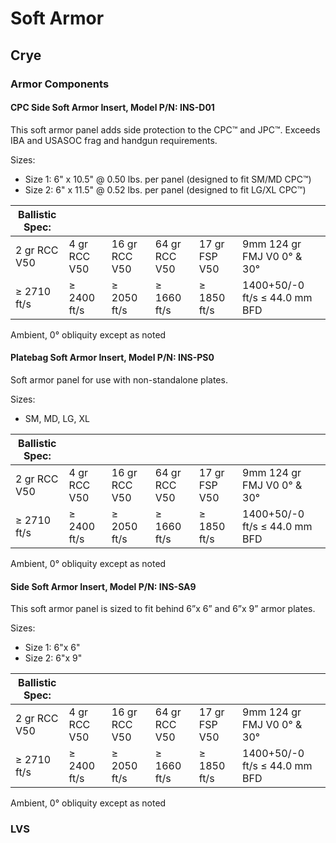 # Soft Armor

## Crye
### Armor Components
#### CPC Side Soft Armor Insert, Model P/N: INS-D01
This soft armor panel adds side protection to the CPC™ and JPC™. Exceeds IBA and USASOC frag and handgun requirements.

Sizes:
  - Size 1: 6" x 10.5" @ 0.50 lbs. per panel (designed to fit SM/MD CPC™)
  - Size 2: 6" x 11.5" @ 0.52 lbs. per panel (designed to fit LG/XL CPC™)
 
| Ballistic Spec: |                 |                |                |               |                               | 
| -----------     | -----------     | -----------    | -----------    | -----------   | -----------                   |
| 2 gr RCC V50    | 4 gr RCC V50    | 16 gr RCC V50  | 64 gr RCC V50  | 17 gr FSP V50 | 9mm 124 gr FMJ V0 0° & 30°    |
| ≥ 2710 ft/s     | ≥ 2400 ft/s     | ≥ 2050 ft/s    | ≥ 1660 ft/s    | ≥ 1850 ft/s	  | 1400+50/-0 ft/s ≤ 44.0 mm BFD |

Ambient, 0° obliquity except as noted


#### Platebag Soft Armor Insert, Model P/N: INS-PS0
Soft armor panel for use with non-standalone plates. 

Sizes:
 - SM, MD, LG, XL

| Ballistic Spec: |                 |                |                |               |                               | 
| -----------     | -----------     | -----------    | -----------    | -----------   | -----------                   |
| 2 gr RCC V50    | 4 gr RCC V50    | 16 gr RCC V50  | 64 gr RCC V50  | 17 gr FSP V50 | 9mm 124 gr FMJ V0 0° & 30°    |
| ≥ 2710 ft/s     | ≥ 2400 ft/s     | ≥ 2050 ft/s    | ≥ 1660 ft/s    | ≥ 1850 ft/s	  | 1400+50/-0 ft/s ≤ 44.0 mm BFD |

Ambient, 0° obliquity except as noted

#### Side Soft Armor Insert, Model P/N: INS-SA9
This soft armor panel is sized to fit behind 6”x 6” and 6”x 9” armor plates.

Sizes:
  - Size 1: 6"x 6"
  - Size 2: 6"x 9"
  
| Ballistic Spec: |                 |                |                |               |                               | 
| -----------     | -----------     | -----------    | -----------    | -----------   | -----------                   |
| 2 gr RCC V50    | 4 gr RCC V50    | 16 gr RCC V50  | 64 gr RCC V50  | 17 gr FSP V50 | 9mm 124 gr FMJ V0 0° & 30°    |
| ≥ 2710 ft/s     | ≥ 2400 ft/s     | ≥ 2050 ft/s    | ≥ 1660 ft/s    | ≥ 1850 ft/s	  | 1400+50/-0 ft/s ≤ 44.0 mm BFD |

Ambient, 0° obliquity except as noted



### LVS

